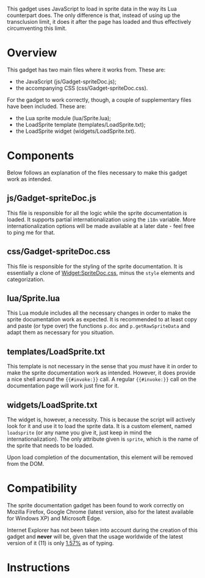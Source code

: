 This gadget uses JavaScript to load in sprite data in the way its Lua
counterpart does. The only difference is that, instead of using up the
transclusion limit, it does it after the page has loaded and thus effectively
circumventing this limit.

# Overview
This gadget has two main files where it works from. These are:

* the JavaScript (js/Gadget-spriteDoc.js);
* the accompanying CSS (css/Gadget-spriteDoc.css).

For the gadget to work correctly, though, a couple of supplementary files have
been included. These are:

* the Lua sprite module (lua/Sprite.lua);
* the LoadSprite template (templates/LoadSprite.txt);
* the LoadSprite widget (widgets/LoadSprite.txt).

# Components
Below follows an explanation of the files necessary to make this gadget work as
intended.

## js/Gadget-spriteDoc.js
This file is responsible for all the logic while the sprite documentation is
loaded. It supports partial internationalization using the `i18n` variable.
More internationalization options will be made available at a later date - feel
free to ping me for that.

## css/Gadget-spriteDoc.css
This file is responsible for the styling of the sprite documentation. It is
essentially a clone of [Widget:SpriteDoc.css](https://minecraft.gamepedia.com/Widget:SpriteDoc.css),
minus the `style` elements and categorization.

## lua/Sprite.lua
This Lua module includes all the necessary changes in order to make the sprite
documentation work as expected. It is recommended to at least copy and paste
(or type over) the functions `p.doc` and `p.getRawSpriteData` and adapt them as
necessary for you situation.

## templates/LoadSprite.txt
This template is not necessary in the sense that you _must_ have it in order to
make the sprite documentation work as intended. However, it does provide a nice
shell around the `{{#invoke:}}` call. A regular `{{#invoke:}}` call on the
documentation page will work just fine for it.

## widgets/LoadSprite.txt
The widget is, however, a necessity. This is because the script will actively
look for it and use it to load the sprite data. It is a custom element, named
`loadsprite` (or any name you give it, just keep in mind the
internationalization). The only attribute given is `sprite`, which is the name
of the sprite that needs to be loaded.

Upon load completion of the documentation, this element will be removed from
the DOM.

# Compatibility
The sprite documentation gadget has been found to work correctly on Mozilla
Firefox, Google Chrome (latest version, also for the latest available for
Windows XP) and Microsoft Edge.

Internet Explorer has not been taken into account during the creation of this
gadget and **never** will be, given that the usage worldwide of the latest
version of it (11) is only [1.57%](https://gs.statcounter.com/) as of typing.

# Instructions
